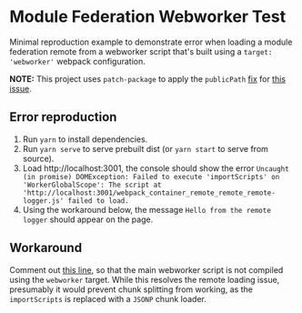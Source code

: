 # Module Federation Webworker Test

Minimal reproduction example to demonstrate error when loading a module federation remote from a webworker script that's
built using a `target: 'webworker'` webpack configuration.

**NOTE:** This project uses `patch-package` to apply the `publicPath`
[fix](https://github.com/webpack/webpack/pull/12612/) for [this issue](https://github.com/webpack/webpack/issues/12577).

## Error reproduction
1. Run `yarn` to install dependencies.
2. Run `yarn serve` to serve prebuilt dist (or `yarn start` to serve from source).
3. Load http://localhost:3001, the console should show the error `Uncaught (in promise) DOMException: Failed to execute 'importScripts' on 'WorkerGlobalScope': The script at 'http://localhost:3001/webpack_container_remote_remote_remote-logger.js' failed to load.`
4. Using the workaround below, the message `Hello from the remote logger` should appear on the page.

## Workaround
Comment out [this line](packages/main/webpack.config.js#L7), so that the main webworker script is not compiled using the
`webworker` target. While this resolves the remote loading issue, presumably it would prevent chunk splitting from
working, as the `importScripts` is replaced with a `JSONP` chunk loader.